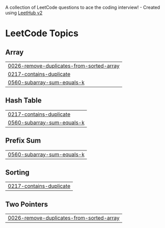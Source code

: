 A collection of LeetCode questions to ace the coding interview! - Created using [LeetHub v2](https://github.com/arunbhardwaj/LeetHub-2.0)
<!---LeetCode Topics Start-->
# LeetCode Topics
## Array
|  |
| ------- |
| [0026-remove-duplicates-from-sorted-array](https://github.com/Raghava-0003/LeetCode/tree/master/0026-remove-duplicates-from-sorted-array) |
| [0217-contains-duplicate](https://github.com/Raghava-0003/LeetCode/tree/master/0217-contains-duplicate) |
| [0560-subarray-sum-equals-k](https://github.com/Raghava-0003/LeetCode/tree/master/0560-subarray-sum-equals-k) |
## Hash Table
|  |
| ------- |
| [0217-contains-duplicate](https://github.com/Raghava-0003/LeetCode/tree/master/0217-contains-duplicate) |
| [0560-subarray-sum-equals-k](https://github.com/Raghava-0003/LeetCode/tree/master/0560-subarray-sum-equals-k) |
## Prefix Sum
|  |
| ------- |
| [0560-subarray-sum-equals-k](https://github.com/Raghava-0003/LeetCode/tree/master/0560-subarray-sum-equals-k) |
## Sorting
|  |
| ------- |
| [0217-contains-duplicate](https://github.com/Raghava-0003/LeetCode/tree/master/0217-contains-duplicate) |
## Two Pointers
|  |
| ------- |
| [0026-remove-duplicates-from-sorted-array](https://github.com/Raghava-0003/LeetCode/tree/master/0026-remove-duplicates-from-sorted-array) |
<!---LeetCode Topics End-->